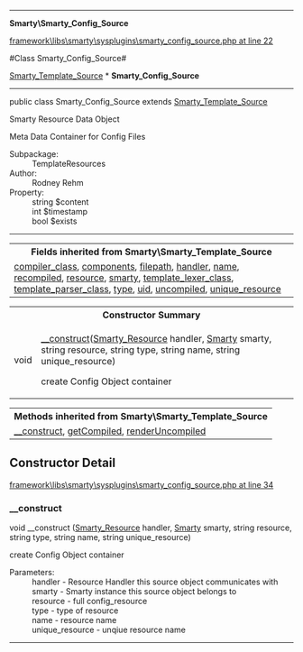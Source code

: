

- - -

**Smarty\Smarty_Config_Source**


<a href="https://github.com/JeyDotC/Hirudo/blob/master/framework/libs/smarty/sysplugins/smarty_config_source.php#L22" >framework\libs\smarty\sysplugins\smarty_config_source.php at line 22</a>

#Class Smarty_Config_Source#

<a href="https://github.com/JeyDotC/Hirudo-docs/blob/master/smarty/Smarty_Template_Source.md">Smarty_Template_Source</a>
    * **Smarty_Config_Source**




- - -

<p class="signature"><span class='k'>public  class</span> <span class='nx'>Smarty_Config_Source</span>
extends <a href="https://github.com/JeyDotC/Hirudo-docs/blob/master/smarty/Smarty_Template_Source.md">Smarty_Template_Source</a>

</p>

<div class="comment" id="overview_description"><p>Smarty Resource Data Object</p><p>Meta Data Container for Config Files</p></div>

<dl>
<dt>Subpackage:</dt>
<dd>TemplateResources</dd>
<dt>Author:</dt>
<dd>Rodney Rehm</dd>
<dt>Property:</dt>
<dd>string $content</dd>
<dd>int $timestamp</dd>
<dd>bool $exists</dd>
</dl>


- - -

<table class="inherit">
<tr><th colspan="2">Fields inherited from Smarty\Smarty_Template_Source</th></tr>
<tr><td><a href="https://github.com/JeyDotC/Hirudo-docs/blob/master/smarty/Smarty_Template_Source.md#compiler_class">compiler_class</a>, <a href="https://github.com/JeyDotC/Hirudo-docs/blob/master/smarty/Smarty_Template_Source.md#components">components</a>, <a href="https://github.com/JeyDotC/Hirudo-docs/blob/master/smarty/Smarty_Template_Source.md#filepath">filepath</a>, <a href="https://github.com/JeyDotC/Hirudo-docs/blob/master/smarty/Smarty_Template_Source.md#handler">handler</a>, <a href="https://github.com/JeyDotC/Hirudo-docs/blob/master/smarty/Smarty_Template_Source.md#name">name</a>, <a href="https://github.com/JeyDotC/Hirudo-docs/blob/master/smarty/Smarty_Template_Source.md#recompiled">recompiled</a>, <a href="https://github.com/JeyDotC/Hirudo-docs/blob/master/smarty/Smarty_Template_Source.md#resource">resource</a>, <a href="https://github.com/JeyDotC/Hirudo-docs/blob/master/smarty/Smarty_Template_Source.md#smarty">smarty</a>, <a href="https://github.com/JeyDotC/Hirudo-docs/blob/master/smarty/Smarty_Template_Source.md#template_lexer_class">template_lexer_class</a>, <a href="https://github.com/JeyDotC/Hirudo-docs/blob/master/smarty/Smarty_Template_Source.md#template_parser_class">template_parser_class</a>, <a href="https://github.com/JeyDotC/Hirudo-docs/blob/master/smarty/Smarty_Template_Source.md#type">type</a>, <a href="https://github.com/JeyDotC/Hirudo-docs/blob/master/smarty/Smarty_Template_Source.md#uid">uid</a>, <a href="https://github.com/JeyDotC/Hirudo-docs/blob/master/smarty/Smarty_Template_Source.md#uncompiled">uncompiled</a>, <a href="https://github.com/JeyDotC/Hirudo-docs/blob/master/smarty/Smarty_Template_Source.md#unique_resource">unique_resource</a></td></tr></table>

<table id="summary_constructor">
<tr><th colspan="2">Constructor Summary</th></tr>
<tr>
<td><span class='k'></span> <span class='nx'>void</span></td>
<td class="description"><p class="name"><a href="#__construct">__construct</a>(<a href="https://github.com/JeyDotC/Hirudo/blob/master/smarty/Smarty_Resource.md">Smarty_Resource</a> handler, <a href="https://github.com/JeyDotC/Hirudo/blob/master/smarty/Smarty.md">Smarty</a> smarty, string resource, string type, string name, string unique_resource)</p><p class="description">create Config Object container</p></td>
</tr>
</table>

<table class="inherit">
<tr><th colspan="2">Methods inherited from Smarty\Smarty_Template_Source</th></tr>
<tr><td><a href="https://github.com/JeyDotC/Hirudo-docs/blob/master/smarty/Smarty_Template_Source.md#__construct">__construct</a>, <a href="https://github.com/JeyDotC/Hirudo-docs/blob/master/smarty/Smarty_Template_Source.md#getCompiled">getCompiled</a>, <a href="https://github.com/JeyDotC/Hirudo-docs/blob/master/smarty/Smarty_Template_Source.md#renderUncompiled">renderUncompiled</a></td></tr></table>

<h2 id="detail_method">Constructor Detail</h2>

<a href="https://github.com/JeyDotC/Hirudo/blob/master/framework/libs/smarty/sysplugins/smarty_config_source.php#L34" >framework\libs\smarty\sysplugins\smarty_config_source.php at line 34</a>

<h3 id="__construct">__construct</h3>
<span class='k'></span> <span class='nx'>void</span> <span class='nf'>__construct</span> (<a href="https://github.com/JeyDotC/Hirudo/blob/master/smarty/Smarty_Resource.md">Smarty_Resource</a> handler, <a href="https://github.com/JeyDotC/Hirudo/blob/master/smarty/Smarty.md">Smarty</a> smarty, string resource, string type, string name, string unique_resource)

<div class="details">
<p>create Config Object container</p><dl>
<dt>Parameters:</dt>
<dd>handler - Resource Handler this source object communicates with</dd>
<dd>smarty - Smarty instance this source object belongs to</dd>
<dd>resource - full config_resource</dd>
<dd>type - type of resource</dd>
<dd>name - resource name</dd>
<dd>unique_resource - unqiue resource name</dd>
</dl>

</div>

- - -

